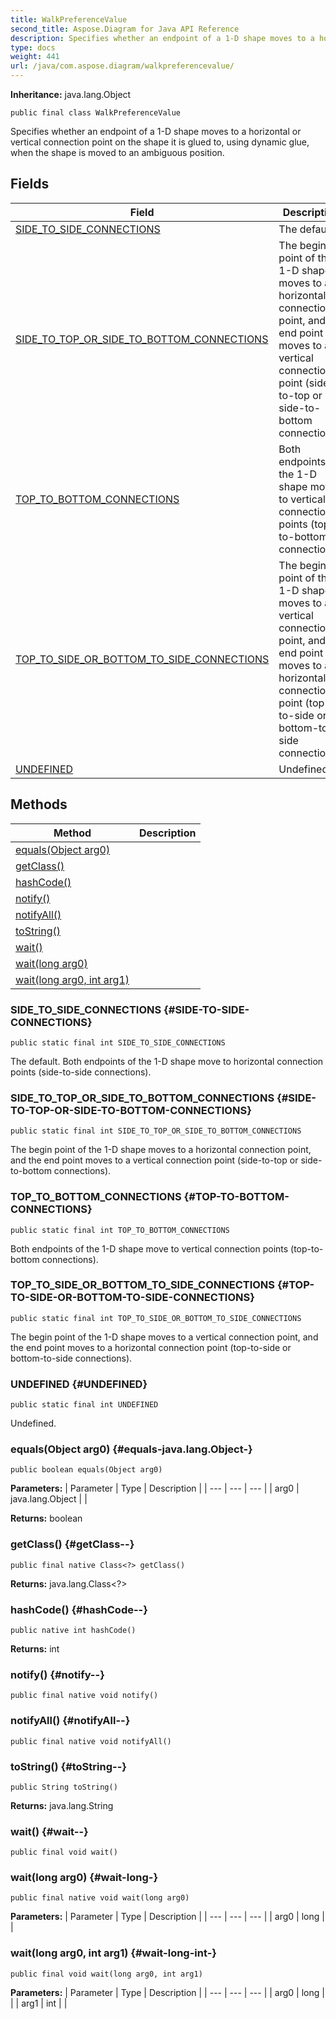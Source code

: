 ```yaml
---
title: WalkPreferenceValue
second_title: Aspose.Diagram for Java API Reference
description: Specifies whether an endpoint of a 1-D shape moves to a horizontal or vertical connection point on the shape it is glued to using dynamic glue when the shape is moved to an ambiguous position.
type: docs
weight: 441
url: /java/com.aspose.diagram/walkpreferencevalue/
---
```


**Inheritance:**
java.lang.Object
```
public final class WalkPreferenceValue
```

Specifies whether an endpoint of a 1-D shape moves to a horizontal or vertical connection point on the shape it is glued to, using dynamic glue, when the shape is moved to an ambiguous position.
## Fields

| Field | Description |
| --- | --- |
| [SIDE_TO_SIDE_CONNECTIONS](#SIDE-TO-SIDE-CONNECTIONS) | The default. |
| [SIDE_TO_TOP_OR_SIDE_TO_BOTTOM_CONNECTIONS](#SIDE-TO-TOP-OR-SIDE-TO-BOTTOM-CONNECTIONS) | The begin point of the 1-D shape moves to a horizontal connection point, and the end point moves to a vertical connection point (side-to-top or side-to-bottom connections). |
| [TOP_TO_BOTTOM_CONNECTIONS](#TOP-TO-BOTTOM-CONNECTIONS) | Both endpoints of the 1-D shape move to vertical connection points (top-to-bottom connections). |
| [TOP_TO_SIDE_OR_BOTTOM_TO_SIDE_CONNECTIONS](#TOP-TO-SIDE-OR-BOTTOM-TO-SIDE-CONNECTIONS) | The begin point of the 1-D shape moves to a vertical connection point, and the end point moves to a horizontal connection point (top-to-side or bottom-to-side connections). |
| [UNDEFINED](#UNDEFINED) | Undefined. |
## Methods

| Method | Description |
| --- | --- |
| [equals(Object arg0)](#equals-java.lang.Object-) |  |
| [getClass()](#getClass--) |  |
| [hashCode()](#hashCode--) |  |
| [notify()](#notify--) |  |
| [notifyAll()](#notifyAll--) |  |
| [toString()](#toString--) |  |
| [wait()](#wait--) |  |
| [wait(long arg0)](#wait-long-) |  |
| [wait(long arg0, int arg1)](#wait-long-int-) |  |
### SIDE_TO_SIDE_CONNECTIONS {#SIDE-TO-SIDE-CONNECTIONS}
```
public static final int SIDE_TO_SIDE_CONNECTIONS
```


The default. Both endpoints of the 1-D shape move to horizontal connection points (side-to-side connections).

### SIDE_TO_TOP_OR_SIDE_TO_BOTTOM_CONNECTIONS {#SIDE-TO-TOP-OR-SIDE-TO-BOTTOM-CONNECTIONS}
```
public static final int SIDE_TO_TOP_OR_SIDE_TO_BOTTOM_CONNECTIONS
```


The begin point of the 1-D shape moves to a horizontal connection point, and the end point moves to a vertical connection point (side-to-top or side-to-bottom connections).

### TOP_TO_BOTTOM_CONNECTIONS {#TOP-TO-BOTTOM-CONNECTIONS}
```
public static final int TOP_TO_BOTTOM_CONNECTIONS
```


Both endpoints of the 1-D shape move to vertical connection points (top-to-bottom connections).

### TOP_TO_SIDE_OR_BOTTOM_TO_SIDE_CONNECTIONS {#TOP-TO-SIDE-OR-BOTTOM-TO-SIDE-CONNECTIONS}
```
public static final int TOP_TO_SIDE_OR_BOTTOM_TO_SIDE_CONNECTIONS
```


The begin point of the 1-D shape moves to a vertical connection point, and the end point moves to a horizontal connection point (top-to-side or bottom-to-side connections).

### UNDEFINED {#UNDEFINED}
```
public static final int UNDEFINED
```


Undefined.

### equals(Object arg0) {#equals-java.lang.Object-}
```
public boolean equals(Object arg0)
```




**Parameters:**
| Parameter | Type | Description |
| --- | --- | --- |
| arg0 | java.lang.Object |  |

**Returns:**
boolean
### getClass() {#getClass--}
```
public final native Class<?> getClass()
```




**Returns:**
java.lang.Class<?>
### hashCode() {#hashCode--}
```
public native int hashCode()
```




**Returns:**
int
### notify() {#notify--}
```
public final native void notify()
```




### notifyAll() {#notifyAll--}
```
public final native void notifyAll()
```




### toString() {#toString--}
```
public String toString()
```




**Returns:**
java.lang.String
### wait() {#wait--}
```
public final void wait()
```




### wait(long arg0) {#wait-long-}
```
public final native void wait(long arg0)
```




**Parameters:**
| Parameter | Type | Description |
| --- | --- | --- |
| arg0 | long |  |

### wait(long arg0, int arg1) {#wait-long-int-}
```
public final void wait(long arg0, int arg1)
```




**Parameters:**
| Parameter | Type | Description |
| --- | --- | --- |
| arg0 | long |  |
| arg1 | int |  |

